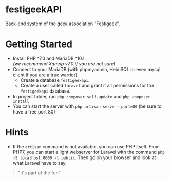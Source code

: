 # festigeekAPI
Back-end system of the geek association "Festigeek".

# Getting Started
- Install PHP ^7.0 and MariaDB ^10.1  
*(we recommend Xampp v7.0 if you are not sure)*
- Connect to your MariaDB (with phpmyadmin, HeidiSQL or even mysql client if you are a true warrior).
  - Create a database `festigeekapi`.
  - Create a user called `laravel` and grant it all permissions for the `festigeekapi` database.  
- In project folder, run `php composer self-update` and `php composer install`
- You can start the server with `php artisan serve --port=80` (be sure to have a free port 80)

# Hints
- If the `artisan` command is not available, you can use PHP itself. From PHP7, you can start a light webserver for Laravel with the command `php -S localhost:8000 -t public`. Then go on your browser and look at what Laravel have to say.
> "It's part of the fun"
